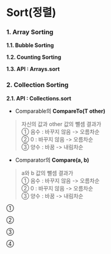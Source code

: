 ﻿# Sort(정렬)

### 1. Array Sorting

**1.1. Bubble Sorting**

**1.2. Counting Sorting**

**1.3. API : Arrays.sort**


### 2. Collection Sorting

**2.1. API : Collections.sort**

- Comparable의 **CompareTo(T other)**

>자신의 값과 other 값의 뺄셈 결과가  
>① 음수 : 바꾸지 않음 -> 오름차순  
>② 0 : 바꾸지 않음 -> 오름차순  
>③ 양수 : 바꿈 -> 내림차순  

- Comparator의 **Compare(a, b)**

>a와 b 값의 뺄셈 결과가  
>① 음수 : 바꾸지 않음 -> 오름차순  
>② 0 : 바꾸지 않음 -> 오름차순  
>③ 양수 : 바꿈 -> 내림차순  



① 

② 

③ 

④ 
